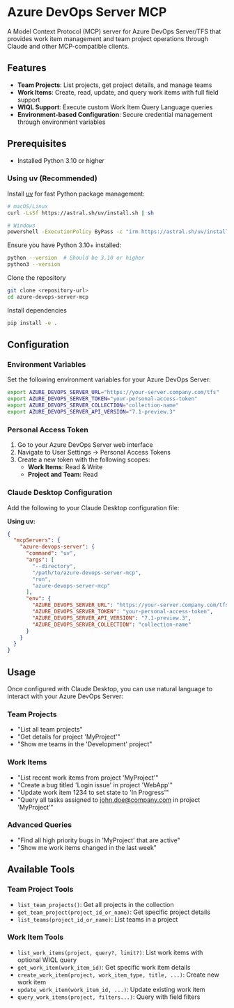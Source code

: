 # Azure DevOps Server MCP

A Model Context Protocol (MCP) server for Azure DevOps Server/TFS that provides work item management and team project operations through Claude and other MCP-compatible clients.

## Features

- **Team Projects**: List projects, get project details, and manage teams
- **Work Items**: Create, read, update, and query work items with full field support
- **WIQL Support**: Execute custom Work Item Query Language queries
- **Environment-based Configuration**: Secure credential management through environment variables

## Prerequisites

- Installed Python 3.10 or higher

### Using uv (Recommended)

Install [uv](https://github.com/astral-sh/uv) for fast Python package management:

```bash
# macOS/Linux
curl -LsSf https://astral.sh/uv/install.sh | sh

# Windows
powershell -ExecutionPolicy ByPass -c "irm https://astral.sh/uv/install.ps1 | iex"
```

Ensure you have Python 3.10+ installed:

```bash
python --version  # Should be 3.10 or higher
python3 --version
```

Clone the repository

```bash
git clone <repository-url>
cd azure-devops-server-mcp
```

Install dependencies

```bash
pip install -e .
```

## Configuration

### Environment Variables

Set the following environment variables for your Azure DevOps Server:

```bash
export AZURE_DEVOPS_SERVER_URL="https://your-server.company.com/tfs"
export AZURE_DEVOPS_SERVER_TOKEN="your-personal-access-token"
export AZURE_DEVOPS_SERVER_COLLECTION="collection-name"
export AZURE_DEVOPS_SERVER_API_VERSION="7.1-preview.3"
```

### Personal Access Token

1. Go to your Azure DevOps Server web interface
2. Navigate to User Settings → Personal Access Tokens
3. Create a new token with the following scopes:
   - **Work Items**: Read & Write
   - **Project and Team**: Read

### Claude Desktop Configuration

Add the following to your Claude Desktop configuration file:

**Using uv:**

```json
{
  "mcpServers": {
    "azure-devops-server": {
      "command": "uv",
      "args": [
        "--directory",
        "/path/to/azure-devops-server-mcp",
        "run", 
        "azure-devops-server-mcp"
      ],
      "env": {
        "AZURE_DEVOPS_SERVER_URL": "https://your-server.company.com/tfs",
        "AZURE_DEVOPS_SERVER_TOKEN": "your-personal-access-token",
        "AZURE_DEVOPS_SERVER_API_VERSION": "7.1-preview.3",
        "AZURE_DEVOPS_SERVER_COLLECTION": "collection-name"
      }
    }
  }
}
```

## Usage

Once configured with Claude Desktop, you can use natural language to interact with your Azure DevOps Server:

### Team Projects

- "List all team projects"
- "Get details for project 'MyProject'"
- "Show me teams in the 'Development' project"

### Work Items

- "List recent work items from project 'MyProject'"
- "Create a bug titled 'Login issue' in project 'WebApp'"
- "Update work item 1234 to set state to 'In Progress'"
- "Query all tasks assigned to john.doe@company.com in project 'MyProject'"

### Advanced Queries

- "Find all high priority bugs in 'MyProject' that are active"
- "Show me work items changed in the last week"

## Available Tools

### Team Project Tools

- `list_team_projects()`: Get all projects in the collection
- `get_team_project(project_id_or_name)`: Get specific project details
- `list_teams(project_id_or_name)`: List teams in a project

### Work Item Tools

- `list_work_items(project, query?, limit?)`: List work items with optional WIQL query
- `get_work_item(work_item_id)`: Get specific work item details
- `create_work_item(project, work_item_type, title, ...)`: Create new work item
- `update_work_item(work_item_id, ...)`: Update existing work item
- `query_work_items(project, filters...)`: Query with field filters
